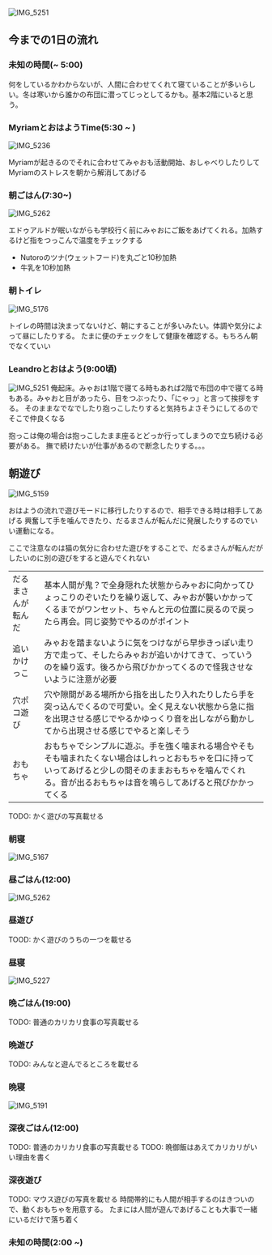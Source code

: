![IMG_5251](https://github.com/mcnLeandro/Myao/assets/72016706/a2e38300-449e-4847-bc46-33f49ffff35d)

## 今までの1日の流れ
### 未知の時間(~ 5:00)
何をしているかわからないが、人間に合わせてくれて寝ていることが多いらしい。冬は寒いから誰かの布団に潜ってじっとしてるかも。基本2階にいると思う。

### MyriamとおはようTime(5:30 ~ )
![IMG_5236](https://github.com/mcnLeandro/Myao/assets/72016706/9bfc727d-5a61-44be-ad54-5bff2e6319b1)

Myriamが起きるのでそれに合わせてみゃおも活動開始、おしゃべりしたりしてMyriamのストレスを朝から解消してあげる

### 朝ごはん(7:30~)
![IMG_5262](https://github.com/mcnLeandro/Myao/assets/72016706/4bef5d0c-84fe-4a3f-b43d-f89d2f0dd2c9)

エドゥアルドが眠いながらも学校行く前にみゃおにご飯をあげてくれる。加熱するけど指をつっこんで温度をチェックする

- Nutoroのツナ(ウェットフード)を丸ごと10秒加熱
- 牛乳を10秒加熱

### 朝トイレ
![IMG_5176](https://github.com/mcnLeandro/Myao/assets/72016706/8b9cff63-9f29-472a-8675-0ed7a090fad0)

トイレの時間は決まってないけど、朝にすることが多いみたい。体調や気分によって昼にしたりする。
たまに便のチェックをして健康を確認する。もちろん朝でなくていい

### Leandroとおはよう(9:00頃)
![IMG_5251](https://github.com/mcnLeandro/Myao/assets/72016706/a2e38300-449e-4847-bc46-33f49ffff35d)
俺起床。みゃおは1階で寝てる時もあれば2階で布団の中で寝てる時もある。みゃおと目があったら、目をつぶったり、「にゃっ」と言って挨拶をする。
そのままなでなでしたり抱っこしたりすると気持ちよさそうにしてるのでそこで仲良くなる

抱っこは俺の場合は抱っこしたまま座るとどっか行ってしまうので立ち続ける必要がある。
撫で続けたいが仕事があるので断念したりする。。。

## 朝遊び
![IMG_5159](https://github.com/mcnLeandro/Myao/assets/72016706/fa4151ed-8805-4fcf-bf4d-7a8722875536)

おはようの流れで遊びモードに移行したりするので、相手できる時は相手してあげる
興奮して手を噛んできたり、だるまさんが転んだに発展したりするのでいい運動になる。

ここで注意なのは猫の気分に合わせた遊びをすることで、だるまさんが転んだがしたいのに別の遊びをすると遊んでくれない

|||
|------|-------|
|だるまさんが転んだ|基本人間が鬼？で全身隠れた状態からみゃおに向かってひょっこりのぞいたりを繰り返して、みゃおが襲いかかってくるまでがワンセット、ちゃんと元の位置に戻るので戻ったら再会。同じ姿勢でやるのがポイント|
|追いかけっこ|みゃおを踏まないように気をつけながら早歩きっぽい走り方で走って、そしたらみゃおが追いかけてきて、っていうのを繰り返す。後ろから飛びかかってくるので怪我させないように注意が必要|
|穴ポコ遊び|穴や隙間がある場所から指を出したり入れたりしたら手を突っ込んでくるので可愛い。全く見えない状態から急に指を出現させる感じでやるかゆっくり音を出しながら動かしてから出現させる感じでやると楽しそう|
|おもちゃ|おもちゃでシンプルに遊ぶ。手を強く噛まれる場合やそもそも噛まれたくない場合はしれっとおもちゃを口に持っていってあげると少しの間そのままおもちゃを噛んでくれる。音が出るおもちゃは音を鳴らしてあげると飛びかかってくる|


TODO: かく遊びの写真載せる

### 朝寝
![IMG_5167](https://github.com/mcnLeandro/Myao/assets/72016706/48e26e3f-64b3-4b68-b26c-67161c861802)

### 昼ごはん(12:00)
![IMG_5262](https://github.com/mcnLeandro/Myao/assets/72016706/31d6e6f3-c136-4e17-91fb-c8c0e5a6900c)

### 昼遊び
TOOD: かく遊びのうちの一つを載せる

### 昼寝
![IMG_5227](https://github.com/mcnLeandro/Myao/assets/72016706/9cb6134d-63ed-4a5b-8f83-a6ea15939157)

### 晩ごはん(19:00)
TODO: 普通のカリカリ食事の写真載せる

### 晩遊び
TODO: みんなと遊んでるところを載せる

### 晩寝
![IMG_5191](https://github.com/mcnLeandro/Myao/assets/72016706/665764a4-5a2d-4b2a-8aee-35c5e6104223)

### 深夜ごはん(12:00)
TODO: 普通のカリカリ食事の写真載せる
TODO: 晩御飯はあえてカリカリがいい理由を書く
### 深夜遊び
TODO: マウス遊びの写真を載せる
時間帯的にも人間が相手するのはきついので、動くおもちゃを用意する。
たまには人間が遊んであげることも大事で一緒にいるだけで落ち着く
### 未知の時間(2:00 ~)

